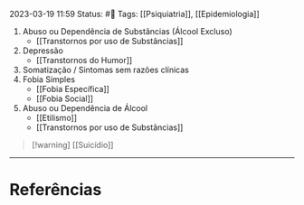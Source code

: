 2023-03-19 11:59
Status: #🌱 
Tags: [[Psiquiatria]], [[Epidemiologia]]
<br/>
1. Abuso ou Dependência de Substâncias (Álcool Excluso)
	- [[Transtornos por uso de Substâncias]]
2. Depressão
	- [[Transtornos do Humor]]
3. Somatização / Sintomas sem razões clínicas
4. Fobia Simples
	- [[Fobia Específica]]
	- [[Fobia Social]]
1. Abuso ou Dependência de Álcool
	- [[Etilismo]]
	- [[Transtornos por uso de Substâncias]]
> [!warning] [[Suicídio]]
____
# Referências


